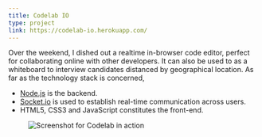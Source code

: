 ```yaml
---
title: Codelab IO
type: project
link: https://codelab-io.herokuapp.com/
---
```


Over the weekend, I dished out a realtime in-browser code editor, perfect for
collaborating online with other developers. It can also be used to as a whiteboard
to interview candidates distanced by geographical location. As far as the technology
stack is concerned,

- [Node.js](https://nodejs.org/en/) is the backend.
- [Socket.io](http://socket.io/) is used to establish real-time communication across users.
- HTML5, CSS3 and JavaScript constitutes the front-end.

<figure style="margin-right: -3.5em;">
    <img src="http://res.cloudinary.com/dw9fem4ki/image/upload/c_scale,w_800/v1452432134/codelab_xrkofo.png" style="margin-bottom: -1.5em;" alt="Screenshot for Codelab in action">
</figure>
